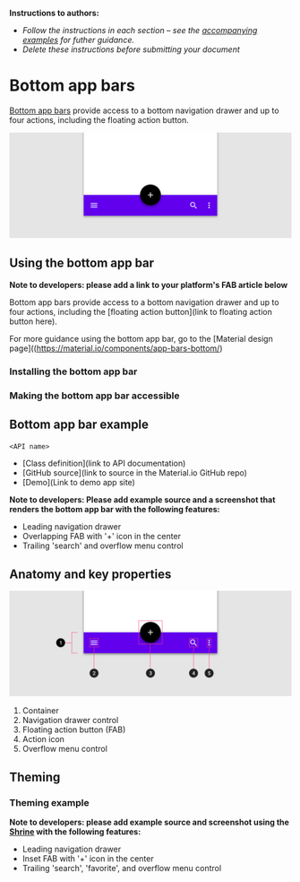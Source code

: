 <!--docs:
title: "Material bottom app bar"
layout: detail
section: components
excerpt: "Bottom app bars provide access to a bottom navigation drawer and up to four actions, including the floating action button.
iconId: 
path: /catalog/material-bottom-app-bar/
-->

**Instructions to authors:**
* _Follow the instructions in each section &ndash; see the [accompanying examples](button-examples) for futher guidance._
* _Delete these instructions before submitting your document_


# Bottom app bars

[Bottom app bars](https://material.io/components/app-bars-bottom/) provide access to a bottom navigation drawer and up to four actions, including the floating action button.

![Example bottom app bar with inset floating action button](assets/bottom-app-bar-hero.png)

## Using the bottom app bar

**Note to developers: please add a link to your platform's FAB article below**

Bottom app bars provide access to a bottom navigation drawer and up to four actions, including the [floating action button](link to floating action button here).

For more guidance using the bottom app bar, go to the [Material design page]((https://material.io/components/app-bars-bottom/)

### Installing the bottom app bar


### Making the bottom app bar accessible

## Bottom app bar example

`<API name>`
* [Class definition](link to API documentation)
* [GitHub source](link to source in the Material.io GitHub repo)
* [Demo](Link to demo app site)

**Note to developers: Please add example source and a screenshot that renders the bottom app bar with the following features:**
* Leading navigation drawer
* Overlapping FAB with '+' icon in the center
* Trailing 'search' and overflow menu control

## Anatomy and key properties

![Bottom app bar anatomy diagram](assets/bottom-app-bar-anatomy.png)


1. Container
1. Navigation drawer control
1. Floating action button (FAB)
1. Action icon
1. Overflow menu control

## Theming

### Theming example

**Note to developers: please add example source and screenshot using the [Shrine](https://material.io/design/material-studies/shrine.html) with the following features:**
* Leading navigation drawer
* Inset FAB with '+' icon in the center
* Trailing 'search', 'favorite', and overflow menu control


